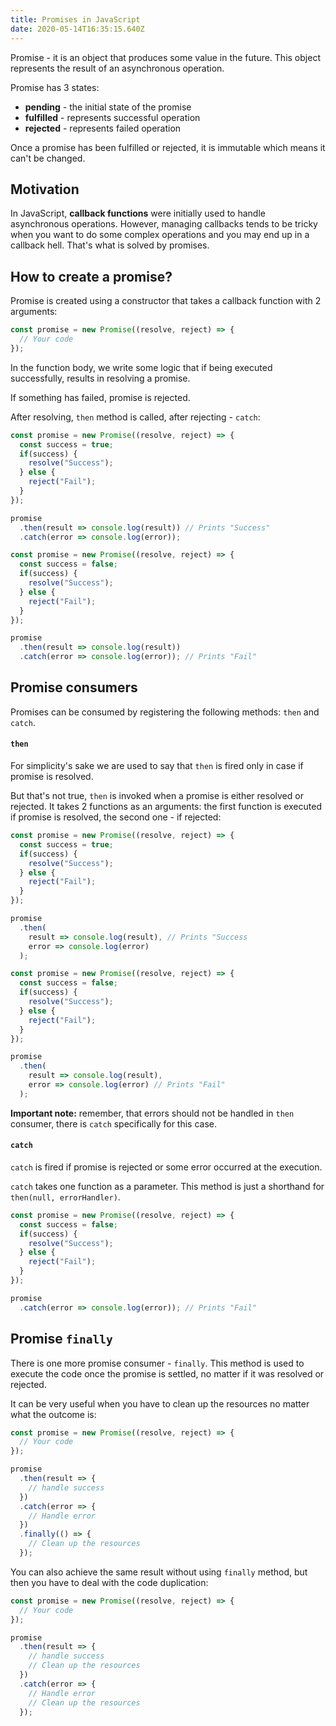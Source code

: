 ```yaml
---
title: Promises in JavaScript
date: 2020-05-14T16:35:15.640Z
---
```

Promise - it is an object that produces some value in the future. This object represents the result of an asynchronous operation.

Promise has 3 states:

* **pending** - the initial state of the promise
* **fulfilled** - represents successful operation
* **rejected** - represents failed operation

Once a promise has been fulfilled or rejected, it is immutable which means it can't be changed.

## Motivation

In JavaScript, **callback functions** were initially used to handle asynchronous operations. However, managing callbacks tends to be tricky when you want to do some complex operations and you may end up in a callback hell. That's what is solved by promises.

## How to create a promise?

Promise is created using a constructor that takes a callback function with 2 arguments:

```javascript
const promise = new Promise((resolve, reject) => {
  // Your code
});
```

In the function body, we write some logic that if being executed successfully, results in resolving a promise. 

If something has failed, promise is rejected.

After resolving, `then` method is called, after rejecting - `catch`:

```javascript
const promise = new Promise((resolve, reject) => { 
  const success = true;
  if(success) { 
    resolve("Success"); 
  } else { 
    reject("Fail"); 
  } 
});

promise
  .then(result => console.log(result)) // Prints "Success"
  .catch(error => console.log(error));
```

```javascript
const promise = new Promise((resolve, reject) => { 
  const success = false;
  if(success) { 
    resolve("Success"); 
  } else { 
    reject("Fail"); 
  } 
});

promise
  .then(result => console.log(result))
  .catch(error => console.log(error)); // Prints "Fail"
```

## Promise consumers

Promises can be consumed by registering the following methods: `then` and `catch`.

#### `then`

For simplicity's sake we are used to say that `then` is fired only in case if promise is resolved. 

But that's not true, `then` is invoked when a promise is either resolved or rejected. It takes 2 functions as an arguments: the first function is executed if promise is resolved, the second one - if rejected:

```javascript
const promise = new Promise((resolve, reject) => { 
  const success = true;
  if(success) { 
    resolve("Success"); 
  } else { 
    reject("Fail"); 
  } 
});

promise
  .then(
    result => console.log(result), // Prints "Success
    error => console.log(error)
  );

```

```javascript
const promise = new Promise((resolve, reject) => { 
  const success = false;
  if(success) { 
    resolve("Success"); 
  } else { 
    reject("Fail"); 
  } 
});

promise
  .then(
    result => console.log(result),
    error => console.log(error) // Prints "Fail"
  );
```

**Important note:** remember, that errors should not be handled in `then` consumer, there is `catch` specifically for this case.

#### `catch`

`catch` is fired if promise is rejected or some error occurred at the execution.

`catch` takes one function as a parameter. This method is just a shorthand for `then(null, errorHandler)`.

```javascript
const promise = new Promise((resolve, reject) => { 
  const success = false;
  if(success) { 
    resolve("Success"); 
  } else { 
    reject("Fail"); 
  } 
});

promise
  .catch(error => console.log(error)); // Prints "Fail"
```

## Promise `finally`

There is one more promise consumer - `finally`. This method is used to execute the code once the promise is settled, no matter if it was resolved or rejected. 

It can be very useful when you have to clean up the resources no matter what the outcome is:

```javascript
const promise = new Promise((resolve, reject) => { 
  // Your code
});

promise
  .then(result => {
    // handle success
  })
  .catch(error => {
    // Handle error
  })
  .finally(() => {
    // Clean up the resources
  });
```

You can also achieve the same result without using `finally` method, but then you have to deal with the code duplication:

```javascript
const promise = new Promise((resolve, reject) => { 
  // Your code
});

promise
  .then(result => {
    // handle success
    // Clean up the resources
  })
  .catch(error => {
    // Handle error
    // Clean up the resources
  });
```